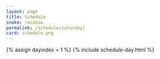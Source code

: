 ```yaml
---
layout: page
title: Schedule
snake: rainbow
permalink: /schedule/saturday/
card: schedule.png
---
```

{% assign dayindex = 1 %}
{% include schedule-day.html %}
